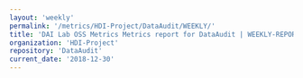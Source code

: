```yaml
---
layout: 'weekly'
permalink: '/metrics/HDI-Project/DataAudit/WEEKLY/'
title: 'DAI Lab OSS Metrics Metrics report for DataAudit | WEEKLY-REPORT-2018-12-30'
organization: 'HDI-Project'
repository: 'DataAudit'
current_date: '2018-12-30'
---
```


